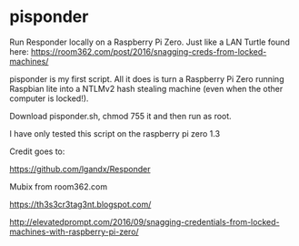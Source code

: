 # pisponder

Run Responder locally on a Raspberry Pi Zero. Just like a LAN Turtle found here:
https://room362.com/post/2016/snagging-creds-from-locked-machines/



pisponder is my first script. All it does is turn a Raspberry Pi Zero running Raspbian lite into a NTLMv2 hash stealing machine (even when the other computer is locked!).

Download pisponder.sh, chmod 755 it and then run as root.

I have only tested this script on the raspberry pi zero 1.3


Credit goes to:

https://github.com/lgandx/Responder

Mubix from room362.com

https://th3s3cr3tag3nt.blogspot.com/

http://elevatedprompt.com/2016/09/snagging-credentials-from-locked-machines-with-raspberry-pi-zero/

